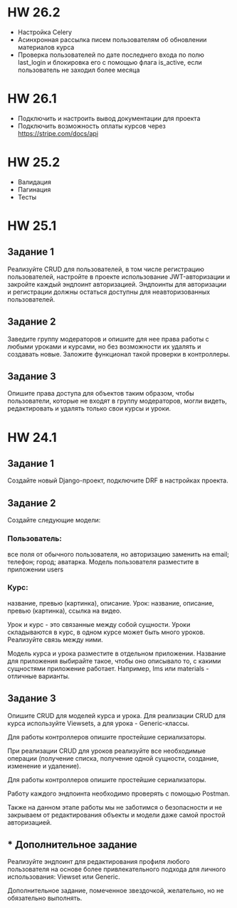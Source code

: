 # HW 26.2

- Настройка Celery
- Асинхронная рассылка писем пользователям об обновлении материалов курса
- Проверка пользователей по дате последнего входа по полю last_login
 и блокировка его с помощью флага is_active, если пользователь не заходил более месяца

# HW 26.1

- Подключить и настроить вывод документации для проекта
- Подключить возможность оплаты курсов через https://stripe.com/docs/api

# HW 25.2 

- Валидация
- Пагинация
- Тесты

# HW 25.1

## Задание 1
Реализуйте CRUD для пользователей, в том числе регистрацию пользователей, 
настройте в проекте использование JWT-авторизации и закройте каждый эндпоинт авторизацией.
Эндпоинты для авторизации и регистрации должны остаться доступны для неавторизованных пользователей.

## Задание 2
Заведите группу модераторов и опишите для нее права работы с любыми уроками и курсами, но без возможности их удалять и создавать новые.
Заложите функционал такой проверки в контроллеры.

## Задание 3
Опишите права доступа для объектов таким образом, чтобы пользователи, которые не входят в группу модераторов, могли видеть, 
редактировать и удалять только свои курсы и уроки.

# HW 24.1

## Задание 1

Создайте новый Django-проект, подключите DRF в настройках проекта.

## Задание 2
Создайте следующие модели:

### Пользователь:
все поля от обычного пользователя, но авторизацию заменить на email;
телефон;
город;
аватарка.
Модель пользователя разместите в приложении users

### Курс:
название,
превью (картинка),
описание.
Урок:
название,
описание,
превью (картинка),
ссылка на видео.

Урок и курс - это связанные между собой сущности. Уроки складываются в курс, в одном курсе может быть много уроков. Реализуйте связь между ними.

Модель курса и урока разместите в отдельном приложении. Название для приложения выбирайте такое, чтобы оно описывало то, с какими сущностями приложение работает. Например, lms или materials - отличные варианты.

## Задание 3
Опишите CRUD для моделей курса и урока. Для реализации CRUD для курса используйте Viewsets, а для урока - Generic-классы.

Для работы контроллеров опишите простейшие сериализаторы.

При реализации CRUD для уроков реализуйте все необходимые операции (получение списка, получение одной сущности, создание, изменение и удаление).

Для работы контроллеров опишите простейшие сериализаторы.

Работу каждого эндпоинта необходимо проверять с помощью Postman.

Также на данном этапе работы мы не заботимся о безопасности и не закрываем от редактирования объекты и модели даже самой простой авторизацией.

## * Дополнительное задание
Реализуйте эндпоинт для редактирования профиля любого пользователя на основе более привлекательного подхода для личного использования: Viewset или Generic.

Дополнительное задание, помеченное звездочкой, желательно, но не обязательно выполнять.